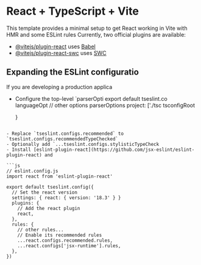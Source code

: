 # React + TypeScript + Vite

This template provides a minimal setup to get React working in Vite with HMR and some ESLint rules
Currently, two official plugins are available:

- [@vitejs/plugin-react](https://github.com/vitejs/vite-plugin-react/blob/main/packages/plugin-react/README.md) uses [Babel](https://babeljs.io/) 
- [@vitejs/plugin-react-swc](https://github.com/vitejs/vite-plugin-react-swc) uses [SWC](https://swc.rs/) 

## Expanding the ESLint configuratio
If you are developing a production applica
- Configure the top-level `parserOpti
export default tseslint.co
  languageOpt
    // other options
    parserOptions
      project: ['./tsc
      tsconfigRoot

  }
```

- Replace `tseslint.configs.recommended` to `tseslint.configs.recommendedTypeChecked` 
- Optionally add `...tseslint.configs.stylisticTypeCheck
- Install [eslint-plugin-react](https://github.com/jsx-eslint/eslint-plugin-react) and

```js
// eslint.config.js
import react from 'eslint-plugin-react'

export default tseslint.config({
  // Set the react version
  settings: { react: { version: '18.3' } }
  plugins: {
    // Add the react plugin
    react,
  },
  rules: {
    // other rules...
    // Enable its recommended rules
    ...react.configs.recommended.rules,
    ...react.configs['jsx-runtime'].rules,
  },
})
```
